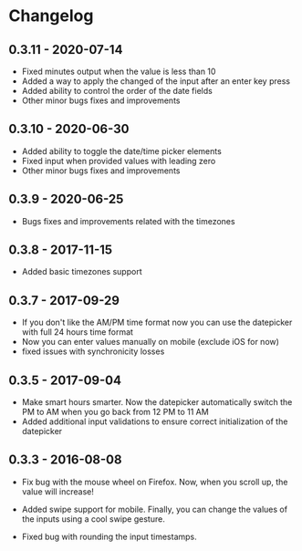 
# Changelog

## 0.3.11 - 2020-07-14

    
- Fixed minutes output when the value is less than 10
- Added a way to apply the changed of the input after an enter key press
- Added ability to control the order of the date fields
- Other minor bugs fixes and improvements

## 0.3.10 - 2020-06-30

- Added ability to toggle the date/time picker elements
- Fixed input when provided values with leading zero
- Other minor bugs fixes and improvements

## 0.3.9 - 2020-06-25

- Bugs fixes and improvements related with the timezones

## 0.3.8 - 2017-11-15

- Added basic timezones support

## 0.3.7 - 2017-09-29

- If you don't like the AM/PM time format now you can use the datepicker with full 24 hours time format
- Now you can enter values manually on mobile (exclude iOS for now)
- fixed issues with synchronicity losses

## 0.3.5 - 2017-09-04

- Make smart hours smarter. Now the datepicker automatically switch the PM to AM when you go back from 12 PM to 11 AM
- Added additional input validations to ensure correct initialization of the datepicker

## 0.3.3 - 2016-08-08

- Fix bug with the mouse wheel on Firefox.
Now, when you scroll up, the value will increase!

- Added swipe support for mobile.
Finally, you can change the values of the inputs using a cool swipe gesture.

- Fixed bug with rounding the input timestamps.
